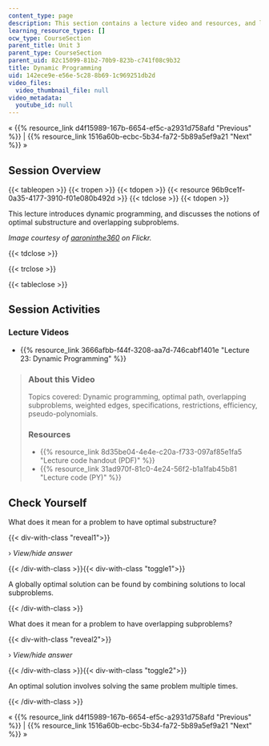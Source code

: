 ```yaml
---
content_type: page
description: This section contains a lecture video and resources, and lecture questions.
learning_resource_types: []
ocw_type: CourseSection
parent_title: Unit 3
parent_type: CourseSection
parent_uid: 82c15099-81b2-70b9-823b-c741f08c9b32
title: Dynamic Programming
uid: 142ece9e-e56e-5c28-8b69-1c969251db2d
video_files:
  video_thumbnail_file: null
video_metadata:
  youtube_id: null
---
```


« {{% resource_link d4f15989-167b-6654-ef5c-a2931d758afd "Previous" %}} | {{% resource_link 1516a60b-ecbc-5b34-fa72-5b89a5ef9a21 "Next" %}} »

Session Overview
----------------

{{< tableopen >}}
{{< tropen >}}
{{< tdopen >}}
{{< resource 96b9ce1f-0a35-4177-3910-f01e080b492d >}}
{{< tdclose >}}
{{< tdopen >}}


This lecture introduces dynamic programming, and discusses the notions of optimal substructure and overlapping subproblems.

_Image courtesy of [aaroninthe360](http://www.flickr.com/photos/aaroninthe360/5694044516/in/photostream/) on Flickr._


{{< tdclose >}}

{{< trclose >}}

{{< tableclose >}}

Session Activities
------------------

### Lecture Videos

*   {{% resource_link 3666afbb-f44f-3208-aa7d-746cabf1401e "Lecture 23: Dynamic Programming" %}}

> ### About this Video
> 
> Topics covered: Dynamic programming, optimal path, overlapping subproblems, weighted edges, specifications, restrictions, efficiency, pseudo-polynomials.
> 
> ### Resources
> 
> *   {{% resource_link 8d35be04-4e4e-c20a-f733-097af85e1fa5 "Lecture code handout (PDF)" %}}
> *   {{% resource_link 31ad970f-81c0-4e24-56f2-b1a1fab45b81 "Lecture code (PY)" %}}

Check Yourself
--------------

What does it mean for a problem to have optimal substructure?

{{< div-with-class "reveal1">}}

› _View/hide answer_

{{< /div-with-class >}}{{< div-with-class "toggle1">}}

A globally optimal solution can be found by combining solutions to local subproblems.

{{< /div-with-class >}}

What does it mean for a problem to have overlapping subproblems?

{{< div-with-class "reveal2">}}

› _View/hide answer_

{{< /div-with-class >}}{{< div-with-class "toggle2">}}

An optimal solution involves solving the same problem multiple times.

{{< /div-with-class >}}

« {{% resource_link d4f15989-167b-6654-ef5c-a2931d758afd "Previous" %}} | {{% resource_link 1516a60b-ecbc-5b34-fa72-5b89a5ef9a21 "Next" %}} »